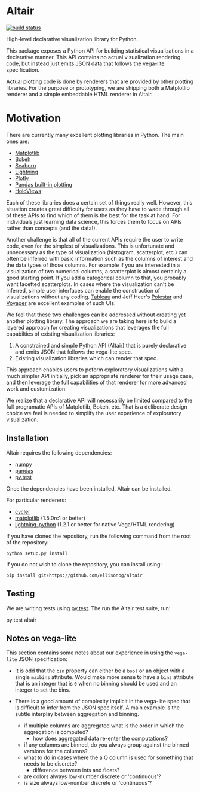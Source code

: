 # Altair

[![build status](http://img.shields.io/travis/ellisonbg/altair/master.svg?style=flat)](https://travis-ci.org/ellisonbg/altair)

High-level declarative visualization library for Python.

This package exposes a Python API for building statistical visualizations in a
declarative manner. This API contains no actual visualization rendering code, but instead
just emits JSON data that follows the [vega-lite](https://github.com/vega/vega-lite)
specification.

Actual plotting code is done by renderers that are provided by other plotting libraries.
For the purpose or prototyping, we are shipping both a Matplotlib renderer and a simple embeddable HTML renderer in Altair.

# Motivation

There are currently many excellent plotting libraries in Python. The main ones are:

* [Matplotlib](http://matplotlib.org/)
* [Bokeh](http://bokeh.pydata.org/en/latest/)
* [Seaborn](http://stanford.edu/~mwaskom/software/seaborn/#)
* [Lightning](http://lightning-viz.org/)
* [Plotly](https://plot.ly/)
* [Pandas built-in plotting](http://pandas.pydata.org/pandas-docs/stable/visualization.html)
* [HoloViews](http://ioam.github.io/holoviews/)

Each of these libraries does a certain set of things really well. However, this situation creates great difficulty for users as they have to wade through all of these APIs to find which of them is the best for the task at hand. For individuals just learning data science, this forces them to focus on APIs rather than concepts (and the data!).

Another challenge is that all of the current APIs require the user to write code, even for the
simplest of visualizations. This is unfortunate and unnecessary as the type of visualization
(histogram, scatterplot, etc.) can often be inferred with basic information such as the columns of
interest and the data types of those columns. For example if you are interested in a visualization
of two numerical columns, a scatterplot is almost certainly a good starting point. If you add a
categorical column to that, you probably want facetted scatterplots. In cases where the
visualization can't be inferred, simple user interfaces can enable the construction of
visualizations without any coding. [Tableau](http://www.tableau.com/) and Jeff Heer's
[Polestar](https://github.com/vega/polestar) and [Voyager](https://github.com/vega/voyager) are
excellent examples of such UIs.

We feel that these two challenges can be addressed without creating yet another plotting library. The approach we are taking here is to build a layered approach for creating visualizations that leverages the full capabilties of existing visualization libraries:

1. A constrained and simple Python API (Altair) that is purely declarative and emits JSON that follows the vega-lite spec.
2. Existing visualization libraries which can render that spec.

This approach enables users to peform exploratory visualizations with a much simpler API initially, pick an appropriate renderer for their usage case, and then leverage the full capabilities of that renderer for more advanced work and customization.

We realize that a declarative API will necessarily be limited compared to the full programatic APIs of Matplotlib, Bokeh, etc. That is a deliberate design choice we feel is needed to simplify the user experience of exploratory visualization.

## Installation

Altair requires the following dependencies:

* [numpy](http://www.numpy.org/)
* [pandas](http://pandas.pydata.org/)
* [py.test](http://pytest.org/latest)

Once the dependencies have been installed, Altair can be installed.

For particular renderers:

* [cycler](http://github.com/matplotlib/cycler)
* [matplotlib](http://matplotlib.org/) (1.5.0rc1 or better)
* [lightning-python](https://github.com/lightning-viz/lightning-python) (1.2.1 or better for native Vega/HTML rendering)

If you have cloned the repository, run the following command from the root of the repository:

```
python setup.py install
```

If you do not wish to clone the repository, you can install using:

```
pip install git+https://github.com/ellisonbg/altair
```

## Testing

We are writing tests using [py.test](http://pytest.org/latest/). The run the Altair test suite, run:

  py.test altair

## Notes on vega-lite

This section contains some notes about our experience in using the `vega-lite` JSON
specification:

* It is odd that the `bin` property can either be a `bool` or an object with a single
  `maxbins` attribute. Would make more sense to have a `bins` attribute that is an integer
  that is `0` when no binning should be used and an integer to set the bins.
* There is a good amount of complexity implicit in the vega-lite spec that is difficult
  to infer from the JSON spec itself. A main example is the subtle interplay between
  aggregation and binning.

  - if multiple columns are aggregated what is the order in which the aggregation is computed?
    - how does aggregated data re-enter the computations?
  - if any columns are binned, do you always group against the binned versions for the columns?
  - what to do in cases where the a Q column is used for something that needs to be discrete?
    - difference between ints and floats?
  - are colors always low-number discrete or 'continuous'?
  - is size always low-number discrete or 'continuous'?
